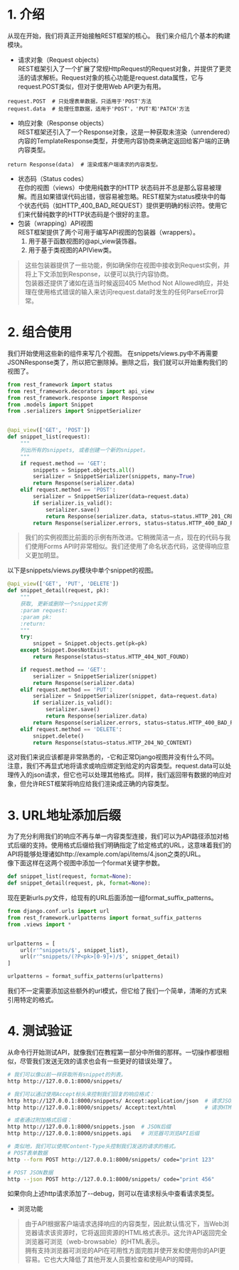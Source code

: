# 1. 介绍
从现在开始，我们将真正开始接触REST框架的核心。 我们来介绍几个基本的构建模块。
+ 请求对象（Request objects）<br>
REST框架引入了一个扩展了常规HttpRequest的Request对象，并提供了更灵活的请求解析。Request对象的核心功能是request.data属性，它与request.POST类似，但对于使用Web API更为有用。
```text
request.POST  # 只处理表单数据，只适用于'POST'方法
request.data  # 处理任意数据，适用于'POST'，'PUT'和'PATCH'方法
```
+ 响应对象（Response objects）<br>
REST框架还引入了一个Response对象，这是一种获取未渲染（unrendered）内容的TemplateResponse类型，并使用内容协商来确定返回给客户端的正确内容类型。
```text
return Response(data)  # 渲染成客户端请求的内容类型。
```
+ 状态码（Status codes）<br>
在你的视图（views）中使用纯数字的HTTP 状态码并不总是那么容易被理解。而且如果错误代码出错，很容易被忽略。REST框架为status模块中的每个状态代码（如HTTP_400_BAD_REQUEST）提供更明确的标识符。使用它们来代替纯数字的HTTP状态码是个很好的主意。
+ 包装（wrapping）API视图<br>
REST框架提供了两个可用于编写API视图的包装器（wrappers）。
  1. 用于基于函数视图的@api_view装饰器。<br>
  2. 用于基于类视图的APIView类。<br>
>这些包装器提供了一些功能，例如确保你在视图中接收到Request实例，并将上下文添加到Response，以便可以执行内容协商。<br>
>包装器还提供了诸如在适当时候返回405 Method Not Allowed响应，并处理在使用格式错误的输入来访问request.data时发生的任何ParseError异常。

# 2. 组合使用
我们开始使用这些新的组件来写几个视图。
在snippets/views.py中不再需要JSONResponse类了，所以把它删除掉。删除之后，我们就可以开始重构我们的视图了。
```python
from rest_framework import status
from rest_framework.decorators import api_view
from rest_framework.response import Response
from .models import Snippet
from .serializers import SnippetSerializer


@api_view(['GET', 'POST'])
def snippet_list(request):
    """
    列出所有的snippets, 或者创建一个新的snippet。
    """
    if request.method == 'GET':
        snippets = Snippet.objects.all()
        serializer = SnippetSerializer(snippets, many=True)
        return Response(serializer.data)
    elif request.method == 'POST':
        serializer = SnippetSerializer(data=request.data)
        if serializer.is_valid():
            serializer.save()
            return Response(serializer.data, status=status.HTTP_201_CREATED)
        return Response(serializer.errors, status=status.HTTP_400_BAD_REQUEST)
```
>我们的实例视图比前面的示例有所改进。它稍微简洁一点，现在的代码与我们使用Forms API时非常相似。我们还使用了命名状态代码，这使得响应意义更加明显。<br>

以下是snippets/views.py模块中单个snippet的视图。
```python
@api_view(['GET', 'PUT', 'DELETE'])
def snippet_detail(request, pk):
    """
    获取, 更新或删除一个snippet实例
    :param request:
    :param pk:
    :return:
    """
    try:
        snippet = Snippet.objects.get(pk=pk)
    except Snippet.DoesNotExist:
        return Response(status=status.HTTP_404_NOT_FOUND)

    if request.method == 'GET':
        serializer = SnippetSerializer(snippet)
        return Response(serializer.data)
    elif request.method == 'PUT':
        serializer = SnippetSerializer(snippet, data=request.data)
        if serializer.is_valid():
            serializer.save()
            return Response(serializer.data)
        return Response(serializer.errors, status=status.HTTP_400_BAD_REQUEST)
    elif request.method == 'DELETE':
        snippet.delete()
        return Response(status=status.HTTP_204_NO_CONTENT)
```
这对我们来说应该都是非常熟悉的，-它和正常Django视图并没有什么不同。<br>
注意，我们不再显式地将请求或响应绑定到给定的内容类型。request.data可以处理传入的json请求，但它也可以处理其他格式。同样，我们返回带有数据的响应对象，但允许REST框架将响应给我们渲染成正确的内容类型。

# 3. URL地址添加后缀
为了充分利用我们的响应不再与单一内容类型连接，我们可以为API路径添加对格式后缀的支持。使用格式后缀给我们明确指定了给定格式的URL，这意味着我们的API将能够处理诸如http://example.com/api/items/4.json之类的URL。<br>
像下面这样在这两个视图中添加一个format关键字参数。
```python
def snippet_list(request, format=None):
def snippet_detail(request, pk, format=None):
```
现在更新urls.py文件，给现有的URL后面添加一组format_suffix_patterns。
```python
from django.conf.urls import url
from rest_framework.urlpatterns import format_suffix_patterns
from .views import *


urlpatterns = [
    url(r'^snippets/$', snippet_list),
    url(r'^snippets/(?P<pk>[0-9]+)/$', snippet_detail)
]

urlpatterns = format_suffix_patterns(urlpatterns)
```
我们不一定需要添加这些额外的url模式，但它给了我们一个简单，清晰的方式来引用特定的格式。

# 4. 测试验证
从命令行开始测试API，就像我们在教程第一部分中所做的那样。一切操作都很相似，尽管我们发送无效的请求也会有一些更好的错误处理了。<br>
```bash
# 我们可以像以前一样获取所有snippet的列表。
http http://127.0.0.1:8000/snippets/

# 我们可以通过使用Accept标头来控制我们回复的响应格式：
http http://127.0.0.1:8000/snippets/ Accept:application/json  # 请求JSON
http http://127.0.0.1:8000/snippets/ Accept:text/html         # 请求HTML

# 或者通过附加格式后缀：
http http://127.0.0.1:8000/snippets.json  # JSON后缀
http http://127.0.0.1:8000/snippets.api   # 浏览器可浏览API后缀

# 类似地，我们可以使用Content-Type头控制我们发送的请求的格式。
# POST表单数据
http --form POST http://127.0.0.1:8000/snippets/ code="print 123"

# POST JSON数据
http --json POST http://127.0.0.1:8000/snippets/ code="print 456"
```
如果你向上述http请求添加了--debug，则可以在请求标头中查看请求类型。

+ 浏览功能<br>
>由于API根据客户端请求选择响应的内容类型，因此默认情况下，当Web浏览器请求该资源时，它将返回资源的HTML格式表示。这允许API返回完全浏览器可浏览（web-browsable）的HTML表示。<br>
拥有支持浏览器可浏览的API在可用性方面完胜并使开发和使用你的API更容易。它也大大降低了其他开发人员要检查和使用API​​的障碍。
